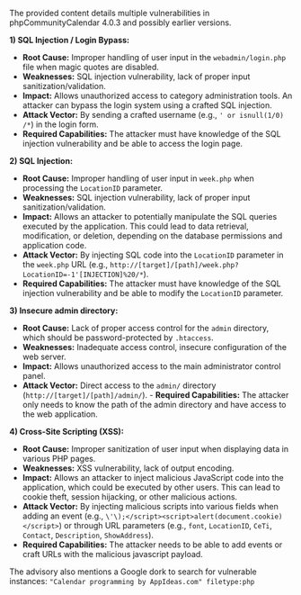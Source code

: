 The provided content details multiple vulnerabilities in phpCommunityCalendar 4.0.3 and possibly earlier versions.

**1) SQL Injection / Login Bypass:**
   - **Root Cause:** Improper handling of user input in the `webadmin/login.php` file when magic quotes are disabled.
   - **Weaknesses:** SQL injection vulnerability, lack of proper input sanitization/validation.
   - **Impact:** Allows unauthorized access to category administration tools. An attacker can bypass the login system using a crafted SQL injection.
   - **Attack Vector:** By sending a crafted username (e.g., `' or isnull(1/0) /*`) in the login form.
   - **Required Capabilities:**  The attacker must have knowledge of the SQL injection vulnerability and be able to access the login page.

**2) SQL Injection:**
   - **Root Cause:** Improper handling of user input in `week.php` when processing the `LocationID` parameter.
   - **Weaknesses:** SQL injection vulnerability, lack of proper input sanitization/validation.
   - **Impact:** Allows an attacker to potentially manipulate the SQL queries executed by the application. This could lead to data retrieval, modification, or deletion, depending on the database permissions and application code.
   - **Attack Vector:** By injecting SQL code into the `LocationID` parameter in the `week.php` URL (e.g., `http://[target]/[path]/week.php?LocationID=-1'[INJECTION]%20/*`).
   - **Required Capabilities:** The attacker must have knowledge of the SQL injection vulnerability and be able to modify the `LocationID` parameter.

**3) Insecure admin directory:**
   - **Root Cause:** Lack of proper access control for the `admin` directory, which should be password-protected by `.htaccess`.
   - **Weaknesses:** Inadequate access control, insecure configuration of the web server.
   - **Impact:** Allows unauthorized access to the main administrator control panel.
   - **Attack Vector:** Direct access to the `admin/` directory (`http://[target]/[path]/admin/`).
    - **Required Capabilities:** The attacker only needs to know the path of the admin directory and have access to the web application.

**4) Cross-Site Scripting (XSS):**
   - **Root Cause:** Improper sanitization of user input when displaying data in various PHP pages.
   - **Weaknesses:** XSS vulnerability, lack of output encoding.
   - **Impact:** Allows an attacker to inject malicious JavaScript code into the application, which could be executed by other users. This can lead to cookie theft, session hijacking, or other malicious actions.
   - **Attack Vector:** By injecting malicious scripts into various fields when adding an event (e.g., `\'\);</script><script>alert(document.cookie)</script>`) or through URL parameters (e.g., `font`, `LocationID`, `CeTi`, `Contact`, `Description`, `ShowAddress`).
   - **Required Capabilities:** The attacker needs to be able to add events or craft URLs with the malicious javascript payload.

The advisory also mentions a Google dork to search for vulnerable instances: `"Calendar programming by AppIdeas.com" filetype:php`